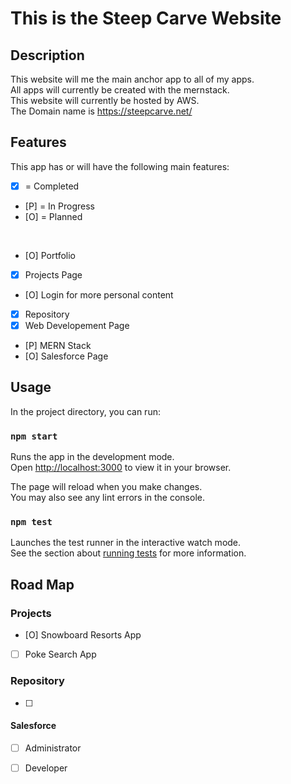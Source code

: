 # This is the Steep Carve Website

## Description
This website will me the main anchor app to all of my apps. <br>
All apps will currently be created with the mernstack. <br>
This website will currently be hosted by AWS. <br>
The Domain name is https://steepcarve.net/ <br>

## Features
This app has or will have the following main features:
- [x] = Completed
- [P] = In Progress 
- [O] = Planned

<br>

- [O] Portfolio
- [X] Projects Page
- [O] Login for more personal content
- [x] Repository
 - [x] Web Developement Page
  - [P] MERN Stack
 - [O] Salesforce Page

## Usage
In the project directory, you can run:

### `npm start`

Runs the app in the development mode.\
Open [http://localhost:3000](http://localhost:3000) to view it in your browser.

The page will reload when you make changes.\
You may also see any lint errors in the console.

### `npm test`

Launches the test runner in the interactive watch mode.\
See the section about [running tests](https://facebook.github.io/create-react-app/docs/running-tests) for more information.


## Road Map

### Projects
 - [O] Snowboard Resorts App
 - [ ] Poke Search App

### Repository
 - [ ] 
 
#### Salesforce
 - [ ] Administrator
 - [ ] Developer

